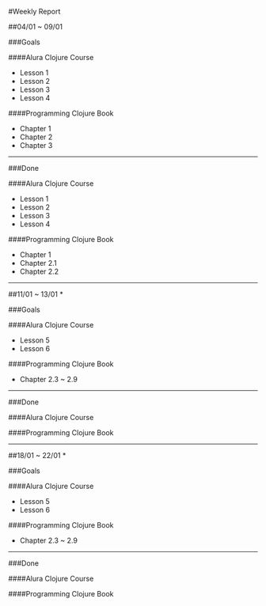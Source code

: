 #Weekly Report

##04/01 ~ 09/01

###Goals

####Alura Clojure Course
- Lesson 1
- Lesson 2
- Lesson 3
- Lesson 4

####Programming Clojure Book
- Chapter 1
- Chapter 2
- Chapter 3

___

###Done


####Alura Clojure Course
- Lesson 1
- Lesson 2
- Lesson 3
- Lesson 4

####Programming Clojure Book
- Chapter 1
- Chapter 2.1
- Chapter 2.2

***

##11/01 ~ 13/01 *

###Goals

####Alura Clojure Course
- Lesson 5
- Lesson 6

####Programming Clojure Book
- Chapter 2.3 ~ 2.9
___

###Done

####Alura Clojure Course

####Programming Clojure Book


***

##18/01 ~ 22/01 *

###Goals

####Alura Clojure Course
- Lesson 5
- Lesson 6

####Programming Clojure Book
- Chapter 2.3 ~ 2.9
___

###Done

####Alura Clojure Course

####Programming Clojure Book